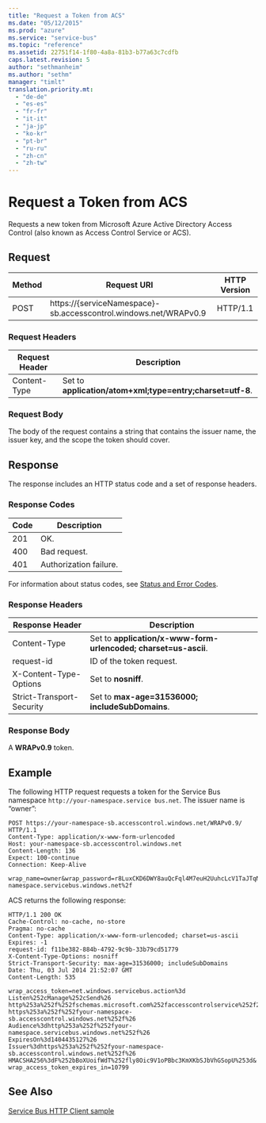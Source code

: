 ```yaml
---
title: "Request a Token from ACS"
ms.date: "05/12/2015"
ms.prod: "azure"
ms.service: "service-bus"
ms.topic: "reference"
ms.assetid: 22751f14-1f80-4a8a-81b3-b77a63c7cdfb
caps.latest.revision: 5
author: "sethmanheim"
ms.author: "sethm"
manager: "timlt"
translation.priority.mt: 
  - "de-de"
  - "es-es"
  - "fr-fr"
  - "it-it"
  - "ja-jp"
  - "ko-kr"
  - "pt-br"
  - "ru-ru"
  - "zh-cn"
  - "zh-tw"
---
```

# Request a Token from ACS
Requests a new token from Microsoft Azure Active Directory Access Control (also known as Access Control Service or ACS).  
  
## Request  
  
|Method|Request URI|HTTP Version|  
|------------|-----------------|------------------|  
|POST|https://{serviceNamespace}-sb.accesscontrol.windows.net/WRAPv0.9|HTTP/1.1|  
  
### Request Headers  
  
|Request Header|Description|  
|--------------------|-----------------|  
|Content-Type|Set to **application/atom+xml;type=entry;charset=utf-8**.|  
  
### Request Body  
 The body of the request contains a string that contains the issuer name, the issuer key, and the scope the token should cover.  
  
## Response  
 The response includes an HTTP status code and a set of response headers.  
  
### Response Codes  
  
|Code|Description|  
|----------|-----------------|  
|201|OK.|  
|400|Bad request.|  
|401|Authorization failure.|  
  
 For information about status codes, see [Status and Error Codes](https://msdn.microsoft.com/library/windowsazure/dd179382.aspx).  
  
### Response Headers  
  
|Response Header|Description|  
|---------------------|-----------------|  
|Content-Type|Set to **application/x-www-form-urlencoded; charset=us-ascii**.|  
|request-id|ID of the token request.|  
|X-Content-Type-Options|Set to **nosniff**.|  
|Strict-Transport-Security|Set to **max-age=31536000; includeSubDomains**.|  
  
### Response Body  
 A **WRAPv0.9** token.  
  
## Example  
 The following HTTP request requests a token for the Service Bus namespace `http://your-namespace.service bus.net`. The issuer name is “owner”:  
  
```  
POST https://your-namespace-sb.accesscontrol.windows.net/WRAPv0.9/ HTTP/1.1  
Content-Type: application/x-www-form-urlencoded  
Host: your-namespace-sb.accesscontrol.windows.net  
Content-Length: 136  
Expect: 100-continue  
Connection: Keep-Alive  
  
wrap_name=owner&wrap_password=r8LuxCKD6DWY8auQcFql4M7euH2UuhcLcV1TaJTqNNE%3d&wrap_scope=http%3a%2f%2fyour-namespace.servicebus.windows.net%2f  
```  
  
 ACS returns the following response:  
  
```  
HTTP/1.1 200 OK  
Cache-Control: no-cache, no-store  
Pragma: no-cache  
Content-Type: application/x-www-form-urlencoded; charset=us-ascii  
Expires: -1  
request-id: f11be382-884b-4792-9c9b-33b79cd51779  
X-Content-Type-Options: nosniff  
Strict-Transport-Security: max-age=31536000; includeSubDomains  
Date: Thu, 03 Jul 2014 21:52:07 GMT  
Content-Length: 535  
  
wrap_access_token=net.windows.servicebus.action%3d  
Listen%252cManage%252cSend%26  
http%253a%252f%252fschemas.microsoft.com%252faccesscontrolservice%252f2010%252f07%252fclaims%252fidentityprovider%3d  
https%253a%252f%252fyour-namespace-sb.accesscontrol.windows.net%252f%26  
Audience%3dhttp%253a%252f%252fyour-namespace.servicebus.windows.net%252f%26  
ExpiresOn%3d1404435127%26  
Issuer%3dhttps%253a%252f%252fyour-namespace-sb.accesscontrol.windows.net%252f%26  
HMACSHA256%3dF%252bBoXUoifWdT%252fly8Oic9V1oPBbc3KmXKbSJbVhGSopU%253d&  
wrap_access_token_expires_in=10799  
```  
  
## See Also  
 [Service Bus HTTP Client sample](https://code.msdn.microsoft.com/Service-Bus-HTTP-client-fe7da74a)
